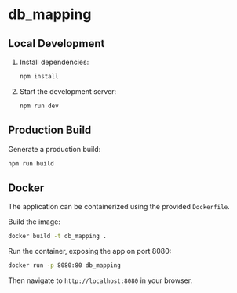 # db_mapping

## Local Development

1. Install dependencies:
   ```bash
   npm install
   ```
2. Start the development server:
   ```bash
   npm run dev
   ```

## Production Build

Generate a production build:

```bash
npm run build
```

## Docker

The application can be containerized using the provided `Dockerfile`.

Build the image:

```bash
docker build -t db_mapping .
```

Run the container, exposing the app on port 8080:

```bash
docker run -p 8080:80 db_mapping
```

Then navigate to `http://localhost:8080` in your browser.
